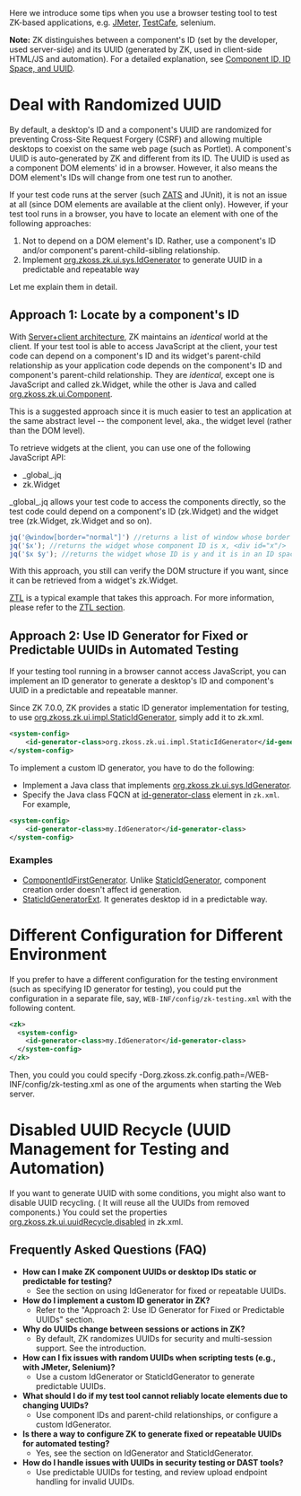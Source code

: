 Here we introduce some tips when you use a browser testing tool to test
ZK-based applications, e.g. [JMeter](https://jmeter.apache.org/),
[TestCafe](https://testcafe.io/), selenium.

**Note:** ZK distinguishes between a component's ID (set by the developer, used server-side) and its UUID (generated by ZK, used in client-side HTML/JS and automation).
For a detailed explanation, see [Component ID, ID Space, and UUID](../ui_composing/id_space.md).

# Deal with Randomized UUID

By default, a desktop's ID and a component's UUID are randomized for
preventing Cross-Site Request Forgery (CSRF) and allowing multiple
desktops to coexist on the same web page (such as Portlet). A
component's UUID is auto-generated by ZK and different from its ID. The
UUID is used as a component DOM elements' id in a browser. However, it
also means the DOM element's IDs will change from one test run to
another.

If your test code runs at the server (such
[ZATS]({{site.baseurl}}/zk_dev_ref/testing/zats) and JUnit), it
is not an issue at all (since DOM elements are available at the client
only). However, if your test tool runs in a browser, you have to locate
an element with one of the following approaches:

1.  Not to depend on a DOM element's ID. Rather, use a component's ID
    and/or component's parent-child-sibling relationship.
2.  Implement
    [org.zkoss.zk.ui.sys.IdGenerator](https://www.zkoss.org/javadoc/latest/zk/org/zkoss/zk/ui/sys/IdGenerator.html)
    to generate UUID in a predictable and repeatable way

Let me explain them in detail.

## Approach 1: Locate by a component's ID

With [Server+client architecture]({{site.baseurl}}/zk_dev_ref/overture/architecture_overview),
ZK maintains an *identical* world at the client. If your test tool is
able to access JavaScript at the client, your test code can depend on a
component's ID and its widget's parent-child relationship as your
application code depends on the component's ID and component's
parent-child relationship. They are *identical*, except one is
JavaScript and called <javadoc directory="jsdoc">zk.Widget</javadoc>,
while the other is Java and called
[org.zkoss.zk.ui.Component](https://www.zkoss.org/javadoc/latest/zk/org/zkoss/zk/ui/Component.html).

This is a suggested approach since it is much easier to test an
application at the same abstract level -- the component level, aka., the
widget level (rather than the DOM level).

To retrieve widgets at the client, you can use one of the following
JavaScript API:

- <javadoc directory="jsdoc">\_global\_.jq</javadoc>
- <javadoc directory="jsdoc" method="$(zk.Object, _global_.Map)">zk.Widget</javadoc>

<javadoc directory="jsdoc">\_global\_.jq</javadoc> allows your test code
to access the components directly, so the test code could depend on a
component's ID
(<javadoc directory="jsdoc" method="id">zk.Widget</javadoc>) and the
widget tree
(<javadoc directory="jsdoc" method="firstChild">zk.Widget</javadoc>,
<javadoc directory="jsdoc" method="nextSibling">zk.Widget</javadoc> and
so on).

```javascript
jq('@window[border="normal"]') //returns a list of window whose border is normal
jq('$x'); //returns the widget whose component ID is x, <div id="x"/>
jq('$x $y'); //returns the widget whose ID is y and it is in an ID space owned by x
```

With this approach, you still can verify the DOM structure if you want,
since it can be retrieved from a widget's
<javadoc directory="jsdoc" method="$n()">zk.Widget</javadoc>.

[ZTL](http://code.google.com/p/zk-ztl/) is a typical example that takes
this approach. For more information, please refer to the [ZTL section]({{site.baseurl}}/zk_dev_ref/testing/ztl).

## Approach 2: Use ID Generator for Fixed or Predictable UUIDs in Automated Testing

If your testing tool running in a browser cannot access JavaScript, you
can implement an ID generator to generate a desktop's ID and component's
UUID in a predictable and repeatable manner.

Since ZK 7.0.0, ZK provides a static ID generator implementation for
testing, to use
[org.zkoss.zk.ui.impl.StaticIdGenerator](https://www.zkoss.org/javadoc/latest/zk/org/zkoss/zk/ui/impl/StaticIdGenerator.html),
simply add it to zk.xml.

```xml
<system-config>
    <id-generator-class>org.zkoss.zk.ui.impl.StaticIdGenerator</id-generator-class>
</system-config>
```

To implement a custom ID generator, you have to do the following:

- Implement a Java class that implements
  [org.zkoss.zk.ui.sys.IdGenerator](https://www.zkoss.org/javadoc/latest/zk/org/zkoss/zk/ui/sys/IdGenerator.html).
- Specify the Java class FQCN at
  [id-generator-class]({{site.baseurl}}/zk_config_ref/the_system-config_element)
  element in `zk.xml`. For example,

```xml
<system-config>
    <id-generator-class>my.IdGenerator</id-generator-class>
</system-config>
```

### Examples

- [ComponentIdFirstGenerator](https://github.com/zkoss/zkbooks/blob/master/developersreference/developersreference/src/main/java/org/zkoss/reference/developer/testing/ComponentIdFirstGenerator.java).
  Unlike
  [StaticIdGenerator](https://www.zkoss.org/javadoc/latest/zk/org/zkoss/zk/ui/impl/StaticIdGenerator.html),
  component creation order doesn't affect id generation.
- [StaticIdGeneratorExt](https://github.com/zkoss/zkbooks/blob/master/developersreference/developersreference/src/main/java/org/zkoss/reference/developer/testing/StaticIdGeneratorExt.java).
  It generates desktop id in a predictable way.

# Different Configuration for Different Environment

If you prefer to have a different configuration for the testing
environment (such as specifying ID generator for testing), you could put
the configuration in a separate file, say,
`WEB-INF/config/zk-testing.xml` with the following content.

```xml
<zk>
  <system-config>
    <id-generator-class>my.IdGenerator</id-generator-class>
  </system-config>
</zk>
```

Then, you could you could specify
-Dorg.zkoss.zk.config.path=/WEB-INF/config/zk-testing.xml as one of the
arguments when starting the Web server.

# Disabled UUID Recycle (UUID Management for Testing and Automation)

If you want to generate UUID with some conditions, you might also want
to disable UUID recycling. ( It will reuse all the UUIDs from removed
components.) You could set the properties
[org.zkoss.zk.ui.uuidRecycle.disabled]({{site.baseurl}}/zk_config_ref/the_library_properties/org.zkoss.zk.ui.uuidrecycle.disabled)
in zk.xml.

<!--
Keywords: ZK UUID, IdGenerator, StaticIdGenerator, fixed UUID, predictable ID, test automation, JMeter, Selenium, scripting, random UUID, desktop ID, component ID, upload URL, 200 OK, security, Postman, automation, scripting, test tools, Desktop ID, component ID, random UUID, fixed UUID, repeatable UUID, IdGenerator, StaticIdGenerator, custom IdGenerator
-->

## Frequently Asked Questions (FAQ)

- **How can I make ZK component UUIDs or desktop IDs static or predictable for testing?**
  - See the section on using IdGenerator for fixed or repeatable UUIDs.
- **How do I implement a custom ID generator in ZK?**
  - Refer to the "Approach 2: Use ID Generator for Fixed or Predictable UUIDs" section.
- **Why do UUIDs change between sessions or actions in ZK?**
  - By default, ZK randomizes UUIDs for security and multi-session support. See the introduction.
- **How can I fix issues with random UUIDs when scripting tests (e.g., with JMeter, Selenium)?**
  - Use a custom IdGenerator or StaticIdGenerator to generate predictable UUIDs.
- **What should I do if my test tool cannot reliably locate elements due to changing UUIDs?**
  - Use component IDs and parent-child relationships, or configure a custom IdGenerator.
- **Is there a way to configure ZK to generate fixed or repeatable UUIDs for automated testing?**
  - Yes, see the section on IdGenerator and StaticIdGenerator.
- **How do I handle issues with UUIDs in security testing or DAST tools?**
  - Use predictable UUIDs for testing, and review upload endpoint handling for invalid UUIDs.
